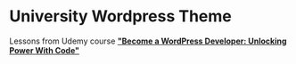 # University Wordpress Theme

Lessons from Udemy course [**"Become a WordPress Developer: Unlocking Power With Code"**](https://www.udemy.com/course/become-a-wordpress-developer-php-javascript/)